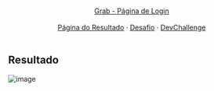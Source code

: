 <br />
<p align="center">
  <a href="https://www.linkedin.com/in/adryelsimon">

 <p align="center">
   Grab - Página de Login</a>
       <br />
    <br />
   <a href="https://grab-login-eight.vercel.app/">Página do Resultado</a>
    ·
    <a href="https://github.com/magdielndantas/grab-pagina-de-login">Desafio</a>
    ·
    <a href="https://devchallenge.now.sh/">DevChallenge</a>
    <br />
   <br />
   
  </p>
</p>

## Resultado

 ![image](https://user-images.githubusercontent.com/88943961/168455213-a53c780f-03c1-427d-87c1-dc0202d5bb38.png)
  
